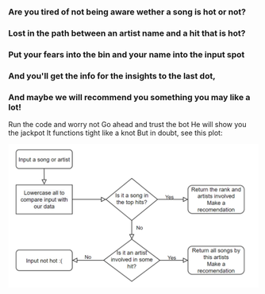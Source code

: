 ### Are you tired of not being aware wether a song is hot or not?
### Lost in the path between an artist name and a hit that is hot?
### Put your fears into the bin and your name into the input spot
### And you'll get the info for the insights to the last dot,
### And maybe we will recommend you something you may like a lot!

Run the code and worry not
Go ahead and trust the bot
He will show you the jackpot
It functions tight like a knot
But in doubt, see this plot:

![alt text](https://github.com/JosepTrota/Oh-so-tidy/blob/main/Mar%2022/1%20mar/Hot%20hit%20finder%201.1%20sketch%20diagram.png?raw=true)
